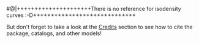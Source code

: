 #@|+++++++++++++++++++++There is no reference for isodensity curves :-D+++++++++++++++++++++++++++++

But don't forget to take a look at the [Credits](https://github.com/castro-gzlz/mr-plotter?tab=readme-ov-file#credits) section to see how to cite the package, catalogs, and other models!
